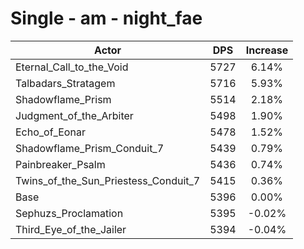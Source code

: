 # Single - am - night_fae
| Actor | DPS | Increase |
|---|:---:|:---:|
|Eternal_Call_to_the_Void|5727|6.14%|
|Talbadars_Stratagem|5716|5.93%|
|Shadowflame_Prism|5514|2.18%|
|Judgment_of_the_Arbiter|5498|1.90%|
|Echo_of_Eonar|5478|1.52%|
|Shadowflame_Prism_Conduit_7|5439|0.79%|
|Painbreaker_Psalm|5436|0.74%|
|Twins_of_the_Sun_Priestess_Conduit_7|5415|0.36%|
|Base|5396|0.00%|
|Sephuzs_Proclamation|5395|-0.02%|
|Third_Eye_of_the_Jailer|5394|-0.04%|

